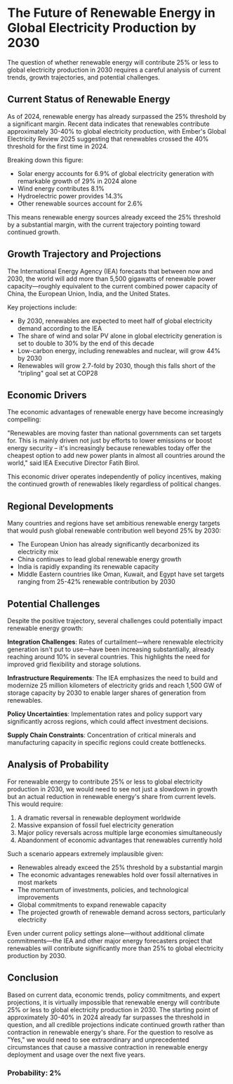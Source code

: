 # The Future of Renewable Energy in Global Electricity Production by 2030

The question of whether renewable energy will contribute 25% or less to global electricity production in 2030 requires a careful analysis of current trends, growth trajectories, and potential challenges.

## Current Status of Renewable Energy

As of 2024, renewable energy has already surpassed the 25% threshold by a significant margin. Recent data indicates that renewables contribute approximately 30-40% to global electricity production, with Ember's Global Electricity Review 2025 suggesting that renewables crossed the 40% threshold for the first time in 2024.

Breaking down this figure:
- Solar energy accounts for 6.9% of global electricity generation with remarkable growth of 29% in 2024 alone
- Wind energy contributes 8.1%
- Hydroelectric power provides 14.3%
- Other renewable sources account for 2.6%

This means renewable energy sources already exceed the 25% threshold by a substantial margin, with the current trajectory pointing toward continued growth.

## Growth Trajectory and Projections

The International Energy Agency (IEA) forecasts that between now and 2030, the world will add more than 5,500 gigawatts of renewable power capacity—roughly equivalent to the current combined power capacity of China, the European Union, India, and the United States.

Key projections include:
- By 2030, renewables are expected to meet half of global electricity demand according to the IEA
- The share of wind and solar PV alone in global electricity generation is set to double to 30% by the end of this decade
- Low-carbon energy, including renewables and nuclear, will grow 44% by 2030
- Renewables will grow 2.7-fold by 2030, though this falls short of the "tripling" goal set at COP28

## Economic Drivers

The economic advantages of renewable energy have become increasingly compelling:

"Renewables are moving faster than national governments can set targets for. This is mainly driven not just by efforts to lower emissions or boost energy security – it's increasingly because renewables today offer the cheapest option to add new power plants in almost all countries around the world," said IEA Executive Director Fatih Birol.

This economic driver operates independently of policy incentives, making the continued growth of renewables likely regardless of political changes.

## Regional Developments

Many countries and regions have set ambitious renewable energy targets that would push global renewable contribution well beyond 25% by 2030:
- The European Union has already significantly decarbonized its electricity mix
- China continues to lead global renewable energy growth
- India is rapidly expanding its renewable capacity
- Middle Eastern countries like Oman, Kuwait, and Egypt have set targets ranging from 25-42% renewable contribution by 2030

## Potential Challenges

Despite the positive trajectory, several challenges could potentially impact renewable energy growth:

**Integration Challenges**: Rates of curtailment—where renewable electricity generation isn't put to use—have been increasing substantially, already reaching around 10% in several countries. This highlights the need for improved grid flexibility and storage solutions.

**Infrastructure Requirements**: The IEA emphasizes the need to build and modernize 25 million kilometers of electricity grids and reach 1,500 GW of storage capacity by 2030 to enable larger shares of generation from renewables.

**Policy Uncertainties**: Implementation rates and policy support vary significantly across regions, which could affect investment decisions.

**Supply Chain Constraints**: Concentration of critical minerals and manufacturing capacity in specific regions could create bottlenecks.

## Analysis of Probability

For renewable energy to contribute 25% or less to global electricity production in 2030, we would need to see not just a slowdown in growth but an actual reduction in renewable energy's share from current levels. This would require:

1. A dramatic reversal in renewable deployment worldwide
2. Massive expansion of fossil fuel electricity generation
3. Major policy reversals across multiple large economies simultaneously
4. Abandonment of economic advantages that renewables currently hold

Such a scenario appears extremely implausible given:
- Renewables already exceed the 25% threshold by a substantial margin
- The economic advantages renewables hold over fossil alternatives in most markets
- The momentum of investments, policies, and technological improvements
- Global commitments to expand renewable capacity
- The projected growth of renewable demand across sectors, particularly electricity

Even under current policy settings alone—without additional climate commitments—the IEA and other major energy forecasters project that renewables will contribute significantly more than 25% to global electricity production by 2030.

## Conclusion

Based on current data, economic trends, policy commitments, and expert projections, it is virtually impossible that renewable energy will contribute 25% or less to global electricity production in 2030. The starting point of approximately 30-40% in 2024 already far surpasses the threshold in question, and all credible projections indicate continued growth rather than contraction in renewable energy's share. For the question to resolve as "Yes," we would need to see extraordinary and unprecedented circumstances that cause a massive contraction in renewable energy deployment and usage over the next five years.

### Probability: 2%